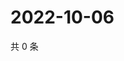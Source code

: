 # 2022-10-06

共 0 条

<!-- BEGIN WEIBO -->
<!-- 最后更新时间 Thu Oct 06 2022 06:20:53 GMT+0800 (China Standard Time) -->

<!-- END WEIBO -->
